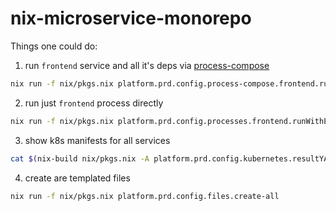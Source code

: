 # nix-microservice-monorepo

Things one could do:

1. run `frontend` service and all it's deps via [process-compose](https://github.com/F1bonacc1/process-compose)

```sh
nix run -f nix/pkgs.nix platform.prd.config.process-compose.frontend.runPackage
```

2. run just `frontend` process directly


```sh
nix run -f nix/pkgs.nix platform.prd.config.processes.frontend.runWithEnv
```

3. show k8s manifests for all services

```sh
cat $(nix-build nix/pkgs.nix -A platform.prd.config.kubernetes.resultYAML)
```

4. create are templated files

```sh
nix run -f nix/pkgs.nix platform.prd.config.files.create-all
```